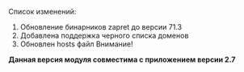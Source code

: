 Список изменений:
1) Обновление бинарников zapret до версии 71.3
2) Добавлена поддержка черного списка доменов
3) Обновлен hosts файл Внимание!

**Данная версия модуля совместима с приложением версии 2.7**
